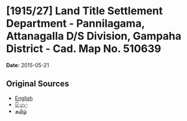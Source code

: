 # [1915/27] Land Title Settlement Department - Pannilagama, Attanagalla D/S Division, Gampaha District - Cad. Map No. 510639

**Date:** 2015-05-21

## Original Sources

- [English](https://documents.gov.lk/view/extra-gazettes/2015/5/1915-27_E.pdf)
- [සිංහල](https://documents.gov.lk/view/extra-gazettes/2015/5/1915-27_S.pdf)
- [தமிழ்](https://documents.gov.lk/view/extra-gazettes/2015/5/1915-27_T.pdf)
